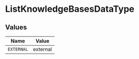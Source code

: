 # ListKnowledgeBasesDataType


## Values

| Name       | Value      |
| ---------- | ---------- |
| `EXTERNAL` | external   |